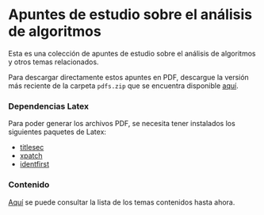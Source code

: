 # Apuntes de estudio sobre el análisis de algoritmos

Esta es una colección de apuntes de estudio sobre el análisis de algoritmos y otros temas relacionados.

Para descargar directamente estos apuntes en PDF, descargue la versión más reciente de la carpeta `pdfs.zip` que se encuentra disponible [aquí](https://github.com/coliva92/algorithms-notes/releases).

### Dependencias Latex

Para poder generar los archivos PDF, se necesita tener instalados los siguientes paquetes de Latex:

- [titlesec](https://www.ctan.org/pkg/titlesec)
- [xpatch](https://www.ctan.org/pkg/xpatch)
- [identfirst](https://www.ctan.org/pkg/indentfirst)

### Contenido

[Aquí](https://github.com/coliva92/algorithms-notes/releases) se puede consultar la lista de los temas contenidos hasta ahora.
